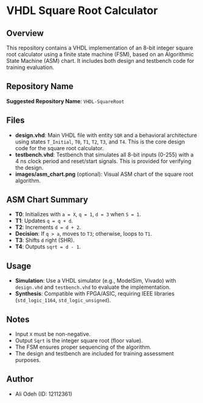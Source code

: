 # VHDL Square Root Calculator

## Overview
This repository contains a VHDL implementation of an 8-bit integer square root calculator using a finite state machine (FSM), based on an Algorithmic State Machine (ASM) chart. It includes both design and testbench code for training evaluation.

## Repository Name
**Suggested Repository Name**: `VHDL-SquareRoot`

## Files
- **design.vhd**: Main VHDL file with entity `SQR` and a behavioral architecture using states `T_Initial`, `T0`, `T1`, `T2`, `T3`, and `T4`. This is the core design code for the square root calculator.
- **testbench.vhd**: Testbench that simulates all 8-bit inputs (0-255) with a 4 ns clock period and reset/start signals. This is provided for verifying the design.
- **images/asm_chart.png** (optional): Visual ASM chart of the square root algorithm.

## ASM Chart Summary
- **T0**: Initializes with `a = X`, `q = 1`, `d = 3` when `S = 1`.
- **T1**: Updates `q = q + d`.
- **T2**: Increments `d = d + 2`.
- **Decision**: If `q > a`, moves to `T3`; otherwise, loops to `T1`.
- **T3**: Shifts `d` right (SHR).
- **T4**: Outputs `sqrt = d - 1`.

## Usage
- **Simulation**: Use a VHDL simulator (e.g., ModelSim, Vivado) with `design.vhd` and `testbench.vhd` to evaluate the implementation.
- **Synthesis**: Compatible with FPGA/ASIC, requiring IEEE libraries (`std_logic_1164`, `std_logic_unsigned`).

## Notes
- Input `X` must be non-negative.
- Output `Sqrt` is the integer square root (floor value).
- The FSM ensures proper sequencing of the algorithm.
- The design and testbench are included for training assessment purposes.

## Author
- Ali Odeh (ID: 12112361)
